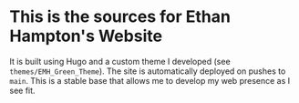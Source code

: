 # This is the sources for Ethan Hampton's Website

It is built using Hugo and a custom theme I developed (see `themes/EMH_Green_Theme`). The site is automatically deployed on pushes to `main`. This is a stable base that allows me to develop my web presence as I see fit.